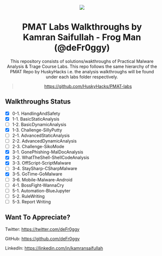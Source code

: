 

<p align="center">
  <img src="https://user-images.githubusercontent.com/57866415/135939695-6f2c2ce7-403b-4aab-977f-561d17be73ce.png" />
</p>

<div align="center">

# PMAT Labs Walkthroughs by Kamran Saifullah - Frog Man (@deFr0ggy)


This repository consists of solutions/wakthroughs of Practical Malware Analysis & Trage Course Labs. This repo follows the same hierarchy of the PMAT Repo by HuskyHacks i.e. the analysis walkthroughs will be found under each labs folder respectively.

> https://github.com/HuskyHacks/PMAT-labs

</div>


##  Walkthroughs Status

- [x] 0-1. HandlingAndSafety
- [x] 1-1. BasicStaticAnalysis
- [ ] 1-2. BasicDynamicAnalysis
- [x] 1-3. Challenge-SillyPutty
- [ ] 2-1. AdvancedStaticAnalysis
- [ ] 2-2. AdvancedDynamicAnalysis
- [ ] 2-3. Challenge-SikoMode
- [x] 3-1. GonePhishing-MalDocAnalysis
- [x] 3-2. WhatTheShell-ShellCodeAnalysis
- [x] 3-3. OffScript-ScriptMalware
- [ ] 3-4. StaySharp-CSharpMalware
- [x] 3-5. GoTime-GoMalware
- [ ] 3-6. Mobile-Malware-Android
- [ ] 4-1. BossFight-WannaCry
- [ ] 5-1. Automation-BlueJupyter
- [ ] 5-2. RuleWriting
- [ ] 5-3. Report Writing

## Want To Appreciate?

 Twitter: https://twitter.com/deFr0ggy 

 GitHub: https://github.com/deFr0ggy 

 LinkedIn: https://linkedin.com/in/kamransaifullah
